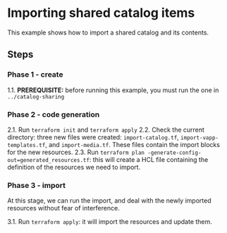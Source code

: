 # Importing shared catalog items

This example shows how to import a shared catalog and its contents.

## Steps

### Phase 1 - create

1.1. **PREREQUISITE:** before running this example, you must run the one in `../catalog-sharing`

### Phase 2 - code generation

2.1. Run `terraform init` and `terraform apply`
2.2. Check the current directory: three new files were created: `import-catalog.tf`, `import-vapp-templates.tf`, and `import-media.tf`.
   These files contain the import blocks for the new resources.
2.3. Run `terraform plan -generate-config-out=generated_resources.tf`: this will create a HCL file containing the definition
   of the resources we need to import.

### Phase 3 - import

At this stage, we can run the import, and deal with the newly imported resources without fear of interference.

3.1. Run `terraform apply`: it will import the resources and update them.


